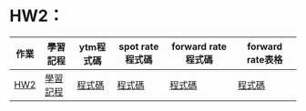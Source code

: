 # HW2：

|作業|學習記程|ytm程式碼|spot rate程式碼|forward rate程式碼|forward rate表格|  
|---|---|---|---|---|---|
|[HW2](https://github.com/PrinceJonathan/Financial_Engineering/tree/master/HW2)|[學習記程](https://nbviewer.jupyter.org/github/PrinceJonathan/Financial_Engineering/blob/master/HW2/HW2%E6%BC%94%E7%AE%97%E6%B3%95%E8%AA%9E%E5%AD%B8%E7%BF%92%E8%A8%98%E7%A8%8B.ipynb)|[程式碼](https://github.com/PrinceJonathan/Financial_Engineering/blob/master/HW2/ytm.py)|[程式碼](https://github.com/PrinceJonathan/Financial_Engineering/blob/master/HW2/spot_rate.py)|[程式碼](https://github.com/PrinceJonathan/Financial_Engineering/blob/master/HW2/forward_rate.py)|[程式碼](https://github.com/PrinceJonathan/Financial_Engineering/blob/master/HW2/Ultimate.py)|
